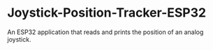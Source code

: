 # Joystick-Position-Tracker-ESP32
An ESP32 application that reads and prints the position of an analog joystick.
